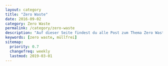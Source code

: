 ```yaml
---
layout: category
title: "Zero Waste"
date: 2016-09-02
category: Zero Waste
permalink: /category/zero-waste
description: "Auf dieser Seite findest du alle Post zum Thema Zero Waste. Ich erkläre warum Plastik so schädlich ist, was Alternativen zu herkömmlichen Verpackungen sind, wie du unverpackt einkaufen kannst und worauf du bei diesem Lebensstil achten musst. Ich habe auch ein paar Beiträge zu den Kosten von Zero Waste zusammengestellt."
keywords: [zero waste, müllfrei]
sitemap:
  priority: 0.7
  changefreq: weekly
  lastmod: 2019-03-01
---
```

